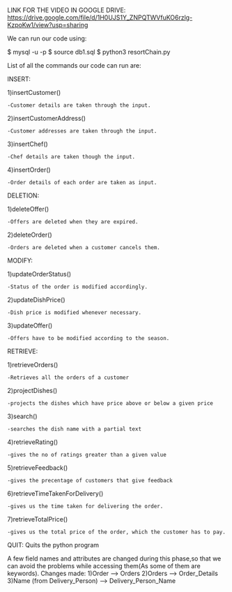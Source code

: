 LINK FOR THE VIDEO IN GOOGLE DRIVE: https://drive.google.com/file/d/1H0UJS1Y_ZNPQTWVfuKO6rzlg-KzpoKw1/view?usp=sharing

We can run our code using:

$ mysql -u <username> -p 
$ source db1.sql
$ python3 resortChain.py

List of all the commands our code can run are:

INSERT:

1)insertCustomer()

    -Customer details are taken through the input.

2)insertCustomerAddress()

    -Customer addresses are taken through the input.

3)insertChef()

    -Chef details are taken though the input.

4)insertOrder()

    -Order details of each order are taken as input.

DELETION:

1)deleteOffer()

    -Offers are deleted when they are expired.

2)deleteOrder()

    -Orders are deleted when a customer cancels them.

MODIFY:

1)updateOrderStatus()

    -Status of the order is modified accordingly.

2)updateDishPrice()

    -Dish price is modified whenever necessary.

3)updateOffer()

    -Offers have to be modified according to the season.

RETRIEVE:

1)retrieveOrders()

    -Retrieves all the orders of a customer

2)projectDishes()

    -projects the dishes which have price above or below a given price

3)search()

    -searches the dish name with a partial text

4)retrieveRating()

    -gives the no of ratings greater than a given value

5)retrieveFeedback()

    -gives the precentage of customers that give feedback

6)retrieveTimeTakenForDelivery()

    -gives us the time taken for delivering the order.

7)retrieveTotalPrice()

    -gives us the total price of the order, which the customer has to pay.

QUIT:
    Quits the python program


A few field names and attributes are changed during this phase,so that we can avoid the problems while accessing them(As some of them are keywords).
Changes made:
1)Order  -->  Orders
2)Orders  -->  Order_Details
3)Name (from Delivery_Person)  -->  Delivery_Person_Name